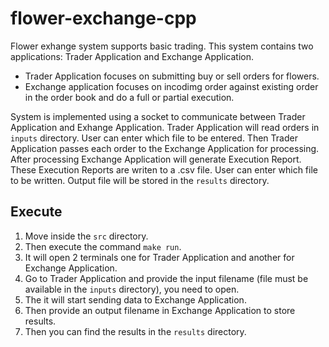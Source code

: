 # flower-exchange-cpp

Flower exhange system supports basic trading. This system contains two applications: Trader Application and Exchange Application. 
- Trader Application focuses on submitting buy or sell orders for flowers.
- Exchange application focuses on incodimg order against existing order in the order book and do a full or partial execution. 

System is implemented using a socket to communicate between Trader Application and Exhange Application. Trader Application will read orders in `inputs` directory. User can enter which file to be entered. Then Trader Application passes each order to the Exchange Application for processing. After processing Exchange Application will generate Execution Report. These Execution Reports are writen to a .csv file. User can enter which file to be written. Output file will be stored in the `results` directory. 

## Execute

1. Move inside the `src` directory.
2. Then execute the command `make run`. 
3. It will open 2 terminals one for Trader Application and another for Exchange Application. 
4. Go to Trader Application and provide the input filename (file must be available in the `inputs` directory), you need to open.
5. The it will start sending data to Exchange Application. 
6. Then provide an output filename in Exchange Application to store results. 
7. Then you can find the results in the `results` directory.  

